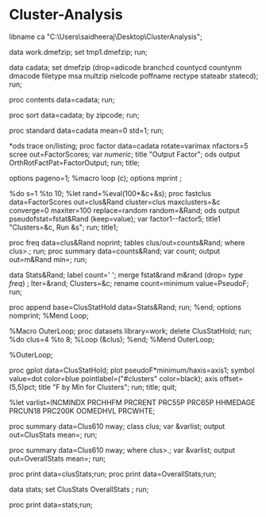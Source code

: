 # Cluster-Analysis

libname ca "C:\Users\saidheeraj\Desktop\ClusterAnalysis";

data work.dmefzip;
set tmp1.dmefzip;
run;

data cadata;
set  dmefzip (drop=adicode branchcd countycd countynm dmacode filetype
                         msa multzip nielcode poffname rectype stateabr statecd);
run;

proc contents data=cadata;
run;

proc sort data=cadata;
by zipcode;
run;

proc standard data=cadata mean=0 std=1;
run;

*ods trace on/listing;
proc factor data=cadata rotate=varimax nfactors=5 scree out=FactorScores;
var _numeric_;
title "Output Factor";
ods output OrthRotFactPat=FactorOutput;
run;
title;



options pageno=1;
%macro loop (c);
options mprint ;

%do s=1 %to 10;
%let rand=%eval(100*&c+&s);
proc fastclus data=FactorScores out=clus&Rand cluster=clus maxclusters=&c
converge=0 maxiter=100 replace=random random=&Rand;
ods output pseudofstat=fstat&Rand (keep=value);
var factor1--factor5;
title1 "Clusters=&c, Run &s";
run;
title1;

proc freq data=clus&Rand noprint;
tables clus/out=counts&Rand;
where clus>.;
run;
proc summary data=counts&Rand;
var count;
output out=m&Rand min=;
run;

data  Stats&Rand;
label count=' ';
merge fstat&rand
      m&rand (drop= _type_ _freq_)
	  ;
Iter=&rand;
Clusters=&c;
rename count=minimum value=PseudoF;
run;

proc append base=ClusStatHold data=Stats&Rand;
run;
%end;
options nomprint;
%Mend Loop;



%Macro OuterLoop;
proc datasets library=work;
delete ClusStatHold;
run;
%do clus=4 %to 8;
%Loop (&clus);
%end;
%Mend OuterLoop;

%OuterLoop;




proc gplot data=ClusStatHold;
plot pseudoF*minimum/haxis=axis1;
symbol value=dot color=blue pointlabel=("#clusters" color=black);
axis offset=(5,5)pct;
title "F by Min for Clusters";
run;
title;
quit;



%let varlist=INCMINDX PRCHHFM PRCRENT PRC55P PRC65P HHMEDAGE PRCUN18 PRC200K OOMEDHVL PRCWHTE;

proc summary data=Clus610 nway;
class clus;
var &varlist;
output out=ClusStats mean=;
run;

proc summary data=Clus610 nway;
where clus>.;
var &varlist;
output out=OverallStats mean=;
run;

proc print data=clusStats;run;
proc print data=OverallStats;run;

data  stats;
set ClusStats
      OverallStats
	 ;
run;

proc print data=stats;run;


